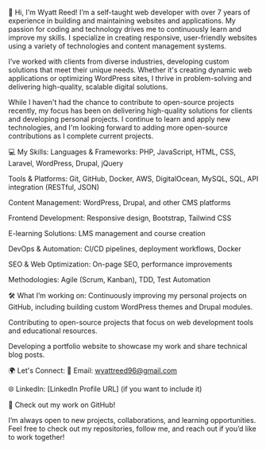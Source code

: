 👋 Hi, I'm Wyatt Reed!
I’m a self-taught web developer with over 7 years of experience in building and maintaining websites and applications. My passion for coding and technology drives me to continuously learn and improve my skills. I specialize in creating responsive, user-friendly websites using a variety of technologies and content management systems.

I’ve worked with clients from diverse industries, developing custom solutions that meet their unique needs. Whether it's creating dynamic web applications or optimizing WordPress sites, I thrive in problem-solving and delivering high-quality, scalable digital solutions.

While I haven't had the chance to contribute to open-source projects recently, my focus has been on delivering high-quality solutions for clients and developing personal projects. I continue to learn and apply new technologies, and I'm looking forward to adding more open-source contributions as I complete current projects.

💻 My Skills:
Languages & Frameworks: PHP, JavaScript, HTML, CSS, Laravel, WordPress, Drupal, jQuery

Tools & Platforms: Git, GitHub, Docker, AWS, DigitalOcean, MySQL, SQL, API integration (RESTful, JSON)

Content Management: WordPress, Drupal, and other CMS platforms

Frontend Development: Responsive design, Bootstrap, Tailwind CSS

E-learning Solutions: LMS management and course creation

DevOps & Automation: CI/CD pipelines, deployment workflows, Docker

SEO & Web Optimization: On-page SEO, performance improvements

Methodologies: Agile (Scrum, Kanban), TDD, Test Automation

🛠️ What I’m working on:
Continuously improving my personal projects on GitHub, including building custom WordPress themes and Drupal modules.

Contributing to open-source projects that focus on web development tools and educational resources.

Developing a portfolio website to showcase my work and share technical blog posts.

🌍 Let's Connect:
📧 Email: wyattreed96@gmail.com

🌐 LinkedIn: [LinkedIn Profile URL] (if you want to include it)

🌟 Check out my work on GitHub!

I’m always open to new projects, collaborations, and learning opportunities. Feel free to check out my repositories, follow me, and reach out if you’d like to work together!
